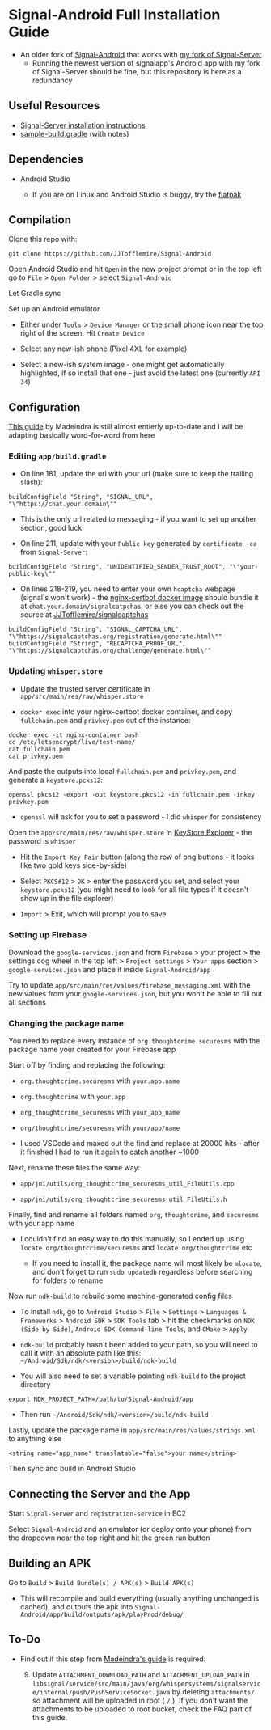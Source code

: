 # Signal-Android Full Installation Guide

- An older fork of [Signal-Android](https://github.com/signalapp/Signal-Android) that works with [my fork of Signal-Server](https://github.com/JJTofflemire/Signal-Server) 
  - Running the newest version of signalapp's Android app with my fork of Signal-Server should be fine, but this repository is here as a redundancy

## Useful Resources

- [Signal-Server installation instructions](https://github.com/JJTofflemire/Signal-Server)
- [sample-build.gradle](app/sample-build.gradle) (with notes)

## Dependencies

- Android Studio

  - If you are on Linux and Android Studio is buggy, try the [flatpak](https://flathub.org/apps/com.google.AndroidStudio)

## Compilation

Clone this repo with:

```
git clone https://github.com/JJTofflemire/Signal-Android
```

Open Android Studio and hit `Open` in the new project prompt or in the top left go to `File` > `Open Folder` > select `Signal-Android`

Let Gradle sync

Set up an Android emulator

- Either under `Tools` > `Device Manager` or the small phone icon near the top right of the screen. Hit `Create Device`

- Select any new-ish phone (Pixel 4XL for example)

- Select a new-ish system image - one might get automatically highlighted, if so install that one - just avoid the latest one (currently `API 34`)

## Configuration

[This guide](https://github.com/madeindra/signal-setup-guide/tree/master/signal-android) by Madeindra is still almost entierly up-to-date and I will be adapting basically word-for-word from here

### Editing `app/build.gradle`

- On line 181, update the url with your url (make sure to keep the trailing slash):

```
buildConfigField "String", "SIGNAL_URL", "\"https://chat.your.domain\""
```

- This is the only url related to messaging - if you want to set up another section, good luck!

- On line 211, update with your `Public key` generated by `certificate -ca` from `Signal-Server`:

```
buildConfigField "String", "UNIDENTIFIED_SENDER_TRUST_ROOT", "\"your-public-key\""
```

- On lines 218-219, you need to enter your own `hcaptcha` webpage (signal's won't work) - the [nginx-certbot docker image](https://github.com/JJTofflemire/Signal-Docker/tree/main/nginx-certbot) should bundle it at `chat.your.domain/signalcatpchas`, or else you can check out the source at [JJTofflemire/signalcaptchas](https://github.com/JJTofflemire/signalcaptchas)

```
buildConfigField "String", "SIGNAL_CAPTCHA_URL", "\"https://signalcaptchas.org/registration/generate.html\""
buildConfigField "String", "RECAPTCHA_PROOF_URL", "\"https://signalcaptchas.org/challenge/generate.html\""
```

### Updating `whisper.store`

- Update the trusted server certificate in `app/src/main/res/raw/whisper.store`

- `docker exec` into your nginx-certbot docker container, and copy `fullchain.pem` and `privkey.pem` out of the instance:

```
docker exec -it nginx-container bash
cd /etc/letsencrypt/live/test-name/
cat fullchain.pem
cat privkey.pem
```

And paste the outputs into local `fullchain.pem` and `privkey.pem`, and generate a `keystore.pcks12`:

```
openssl pkcs12 -export -out keystore.pkcs12 -in fullchain.pem -inkey privkey.pem
```

- `openssl` will ask for you to set a password - I did `whisper` for consistency

Open the `app/src/main/res/raw/whisper.store` in [KeyStore Explorer](https://keystore-explorer.org/) - the password is `whisper`

- Hit the `Import Key Pair` button (along the row of png buttons - it looks like two gold keys side-by-side)

- Select `PKCS#12` > `OK` > enter the password you set, and select your `keystore.pcks12` (you might need to look for all file types if it doesn't show up in the file explorer)

- `Import` > Exit, which will prompt you to save

### Setting up Firebase

Download the `google-services.json` and from `Firebase` > your project > the settings cog wheel in the top left > `Project settings` > `Your apps` section > `google-services.json` and place it inside `Signal-Android/app`

Try to update `app/src/main/res/values/firebase_messaging.xml` with the new values from your `google-services.json`, but you won't be able to fill out all sections

### Changing the package name

You need to replace every instance of `org.thoughtcrime.securesms` with the package name your created for your Firebase app

Start off by finding and replacing the following:

- `org.thoughtcrime.securesms` with `your.app.name`

- `org.thoughtcrime` with `your.app`

- `org_thoughtcrime_securesms` with `your_app_name`

- `org/thoughtcrime/securesms` with `your/app/name`

- I used VSCode and maxed out the find and replace at 20000 hits - after it finished I had to run it again to catch another ~1000

Next, rename these files the same way:

- `app/jni/utils/org_thoughtcrime_securesms_util_FileUtils.cpp`

- `app/jni/utils/org_thoughtcrime_securesms_util_FileUtils.h`

Finally, find and rename all folders named `org`, `thoughtcrime`, and `securesms` with your app name

- I couldn't find an easy way to do this manually, so I ended up using `locate org/thoughtcrime/securesms` and `locate org/thoughtcrime` etc

  - If you need to install it, the package name will most likely be `mlocate`, and don't forget to run `sudo updatedb` regardless before searching for folders to rename

Now run `ndk-build` to rebuild some machine-generated config files

- To install `ndk`, go to `Android Studio` > `File` > `Settings` > `Languages & Frameworks` > `Android SDK` > `SDK Tools` tab > hit the checkmarks on `NDK (Side by Side)`, `Android SDK Command-line Tools`, and `CMake` > `Apply`

- `ndk-build` probably hasn't been added to your path, so you will need to call it with an absolute path like this: `~/Android/Sdk/ndk/<version>/build/ndk-build`

- You will also need to set a variable pointing `ndk-build` to the project directory

```
export NDK_PROJECT_PATH=/path/to/Signal-Android/app
```

- Then run `~/Android/Sdk/ndk/<version>/build/ndk-build`

Lastly, update the package name in `app/src/main/res/values/strings.xml` to anything else

```
<string name="app_name" translatable="false">your name</string>
```

Then sync and build in Android Studio

## Connecting the Server and the App

Start `Signal-Server` and `registration-service` in EC2

Select `Signal-Android` and an emulator (or deploy onto your phone) from the dropdown near the top right and hit the green run button

## Building an APK

Go to `Build` > `Build Bundle(s) / APK(s)` > `Build APK(s)`

- This will recompile and build everything (usually anything unchanged is cached), and outputs the apk into `Signal-Android/app/build/outputs/apk/playProd/debug/`

## To-Do

- Find out if this step from [Madeindra's guide]() is required:

  9. Update `ATTACHMENT_DOWNLOAD_PATH` and `ATTACHMENT_UPLOAD_PATH` in `libsignal/service/src/main/java/org/whispersystems/signalservice/internal/push/PushServiceSocket.java` by deleting `attachments/` so attachment will be uploaded in root ( `/` ). If you don't want the attachments to be uploaded to root bucket, check the FAQ part of this guide.